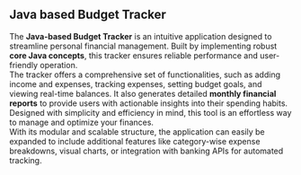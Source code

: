 ## Java based Budget Tracker

The **Java-based Budget Tracker** is an intuitive application designed to streamline personal financial management. 
Built by implementing robust **core Java concepts**, this tracker ensures reliable performance and user-friendly operation.  
The tracker offers a comprehensive set of functionalities, such as adding income and expenses, tracking expenses, setting budget goals, and viewing real-time balances. 
It also generates detailed **monthly financial reports** to provide users with actionable insights into their spending habits. 
Designed with simplicity and efficiency in mind, this tool is an effortless way to manage and optimize your finances.  
With its modular and scalable structure, the application can easily be expanded to include additional features like category-wise expense breakdowns, visual charts, or integration with banking APIs for automated tracking.
